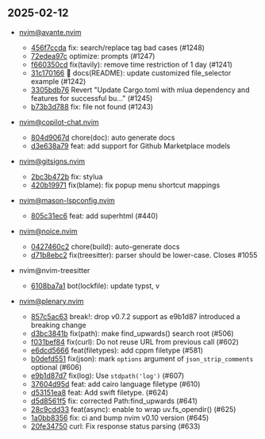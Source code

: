 ## 2025-02-12

* nvim@avante.nvim
  - [456f7ccda](https://github.com/yetone/avante.nvim/commit/456f7ccdab6fa977fe10458e02d6226c7f8f33c0) fix: search/replace tag bad cases (#1248)
  - [72edea97c](https://github.com/yetone/avante.nvim/commit/72edea97cbd2429ff1df39343f592cccd4d692ba) optimize: prompts (#1247)
  - [f660350cd](https://github.com/yetone/avante.nvim/commit/f660350cdc326d14290585b0d0335eb8d857cbd1) fix(tavily): remove time restriction of 1 day (#1241)
  - [31c170166](https://github.com/yetone/avante.nvim/commit/31c170166038824c1b77eafa03df410bf99d807d) :memo: docs(README): update customized file_selector example (#1242)
  - [3305bdb76](https://github.com/yetone/avante.nvim/commit/3305bdb76911f4388a8157f9988b02d26336ab4d) Revert "Update Cargo.toml with mlua dependency and features for successful bu…" (#1245)
  - [b73b3d788](https://github.com/yetone/avante.nvim/commit/b73b3d7888695052a99c0a50daa1ff07cfdedb1b) fix: file not found (#1243)

* nvim@copilot-chat.nvim
  - [804d9067d](https://github.com/CopilotC-Nvim/CopilotChat.nvim/commit/804d9067d1eef0ee21dc39b5bbc86ab9f52287b7) chore(doc): auto generate docs
  - [d3e638a79](https://github.com/CopilotC-Nvim/CopilotChat.nvim/commit/d3e638a7960276cbbd3f28b1baa4aeb9b31bae7d) feat: add support for Github Marketplace models

* nvim@gitsigns.nvim
  - [2bc3b472b](https://github.com/lewis6991/gitsigns.nvim/commit/2bc3b472bbc2484214549af4d9f38c127b886a55) fix: stylua
  - [420b19971](https://github.com/lewis6991/gitsigns.nvim/commit/420b19971c22ba7558dfd39ec1c1c2735c7db93f) fix(blame): fix popup menu shortcut mappings

* nvim@mason-lspconfig.nvim
  - [805c31ec6](https://github.com/williamboman/mason-lspconfig.nvim/commit/805c31ec6bfb557975143712ecff6956d3227141) feat: add superhtml (#440)

* nvim@noice.nvim
  - [0427460c2](https://github.com/folke/noice.nvim/commit/0427460c2d7f673ad60eb02b35f5e9926cf67c59) chore(build): auto-generate docs
  - [d71b8ebc2](https://github.com/folke/noice.nvim/commit/d71b8ebc230df8653ae95280412ad732c488e585) fix(treesitter): parser should be lower-case. Closes #1055

* nvim@nvim-treesitter
  - [6108ba7a1](https://github.com/nvim-treesitter/nvim-treesitter/commit/6108ba7a135ed37e32276ccb877a348af17fe411) bot(lockfile): update typst, v

* nvim@plenary.nvim
  - [857c5ac63](https://github.com/nvim-lua/plenary.nvim/commit/857c5ac632080dba10aae49dba902ce3abf91b35) break!: drop v0.7.2 support as e9b1d87 introduced a breaking change
  - [d3bc3841b](https://github.com/nvim-lua/plenary.nvim/commit/d3bc3841be168a99659e6008916ef5e6db1637bd) fix(path): make find_upwards() search root (#506)
  - [f031bef84](https://github.com/nvim-lua/plenary.nvim/commit/f031bef84630f556c2fb81215826ea419d81f4e9) fix(curl): Do not reuse URL from previous call (#602)
  - [e6dcd5666](https://github.com/nvim-lua/plenary.nvim/commit/e6dcd5666d968ca3b7035f8fcaaf2e01f5e61180) feat(filetypes): add cppm filetype (#581)
  - [b0defd551](https://github.com/nvim-lua/plenary.nvim/commit/b0defd551d8bc77a7e72d47459c95c5938b8299f) fix(json): mark `options` argument of `json_strip_comments` optional (#606)
  - [e9b1d87d7](https://github.com/nvim-lua/plenary.nvim/commit/e9b1d87d7e1960710c449960025c989cdacab8a9) fix(log): Use `stdpath('log')` (#607)
  - [37604d95d](https://github.com/nvim-lua/plenary.nvim/commit/37604d95d8a212478063c40df4b7c48313453d52) feat: add cairo language filetype (#610)
  - [d53151ea8](https://github.com/nvim-lua/plenary.nvim/commit/d53151ea8445d72a76a692739c3c3bd35223ae12) feat: Add swift filetype. (#624)
  - [d5d8561f5](https://github.com/nvim-lua/plenary.nvim/commit/d5d8561f54c0629a44ba9f6df0a32dc76bea8d8e) fix: corrected Path:find_upwards (#641)
  - [28c9cdd33](https://github.com/nvim-lua/plenary.nvim/commit/28c9cdd333760b30e19d40b20179a25e7b17bd6b) feat(async): enable to wrap uv.fs_opendir() (#625)
  - [1a0bb8356](https://github.com/nvim-lua/plenary.nvim/commit/1a0bb835694f03dd7e14bb6d8b0abaea9a11bcde) fix: ci and bump nvim v0.10 version (#645)
  - [20fe34750](https://github.com/nvim-lua/plenary.nvim/commit/20fe347506a638e5f5f8e00f9577f69507570436) curl: Fix response status parsing (#633)